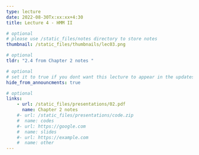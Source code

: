 ```yaml
---
type: lecture
date: 2022-08-30Tx:xx:xx+4:30
title: Lecture 4 - HMM II

# optional
# please use /static_files/notes directory to store notes
thumbnail: /static_files/thumbnails/lec03.png

# optional
tldr: "2.4 from Chapter 2 notes "

# optional
# set it to true if you dont want this lecture to appear in the updates section
hide_from_announcments: true

# optional
links:
    - url: /static_files/presentations/02.pdf
      name: Chapter 2 notes
    #- url: /static_files/presentations/code.zip
    #  name: codes
    #- url: https://google.com
    #  name: slides
    #- url: https://example.com
    #  name: other
---
```

<!-- Other additional contents using markdown -->

